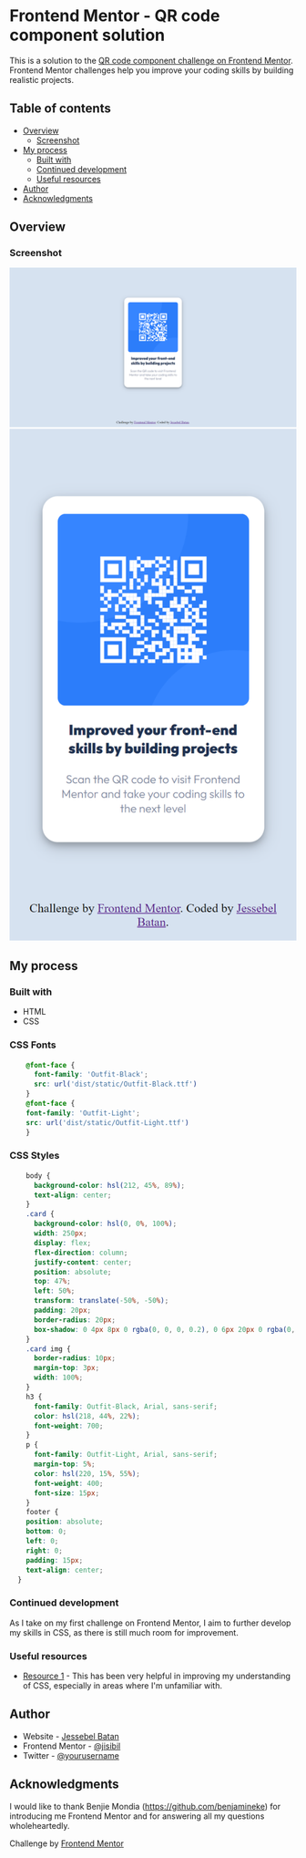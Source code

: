 # Frontend Mentor - QR code component solution

This is a solution to the [QR code component challenge on Frontend Mentor](https://www.frontendmentor.io/challenges/qr-code-component-iux_sIO_H). Frontend Mentor challenges help you improve your coding skills by building realistic projects. 

## Table of contents

- [Overview](#overview)
  - [Screenshot](#screenshot)
- [My process](#my-process)
  - [Built with](#built-with)
  - [Continued development](#continued-development)
  - [Useful resources](#useful-resources)
- [Author](#author)
- [Acknowledgments](#acknowledgments)

## Overview

### Screenshot

![QR Code](images/desktop-overview.png)
![QR Code](images/mobile-overview.png)

## My process

### Built with

- HTML
- CSS

### CSS Fonts

```CSS fonts
    @font-face {
      font-family: 'Outfit-Black';
      src: url('dist/static/Outfit-Black.ttf')
    }
    @font-face {
    font-family: 'Outfit-Light';
    src: url('dist/static/Outfit-Light.ttf')
    }
```
### CSS Styles

```CSS styles
    body {
      background-color: hsl(212, 45%, 89%);
      text-align: center;
    }
    .card {
      background-color: hsl(0, 0%, 100%);
      width: 250px;
      display: flex;
      flex-direction: column;
      justify-content: center;
      position: absolute;
      top: 47%;
      left: 50%;
      transform: translate(-50%, -50%);
      padding: 20px;
      border-radius: 20px;
      box-shadow: 0 4px 8px 0 rgba(0, 0, 0, 0.2), 0 6px 20px 0 rgba(0, 0, 0, 0.19);
    }
    .card img {
      border-radius: 10px;
      margin-top: 3px;
      width: 100%;
    }
    h3 {
      font-family: Outfit-Black, Arial, sans-serif;
      color: hsl(218, 44%, 22%);
      font-weight: 700;
    }
    p {
      font-family: Outfit-Light, Arial, sans-serif;
      margin-top: 5%;
      color: hsl(220, 15%, 55%);
      font-weight: 400;
      font-size: 15px;
    }
    footer {
    position: absolute;
    bottom: 0;
    left: 0;
    right: 0;
    padding: 15px;
    text-align: center;
  }
```

### Continued development

As I take on my first challenge on Frontend Mentor, I aim to further develop my skills in CSS, as there is still much room for improvement.

### Useful resources

- [Resource 1](https://www.w3schools.com/) - This has been very helpful in improving my understanding of CSS, especially in areas where I'm unfamiliar with.

## Author

- Website - [Jessebel Batan](https://github.com/jisibil)
- Frontend Mentor - [@jisibil](https://www.frontendmentor.io/profile/jisibil)
- Twitter - [@yourusername](https://www.twitter.com/jisibil)

## Acknowledgments

I would like to thank Benjie Mondia (https://github.com/benjamineke) for introducing me Frontend Mentor and for answering all my questions wholeheartedly.

Challenge by [Frontend Mentor](https://www.frontendmentor.io?ref=challenge)

